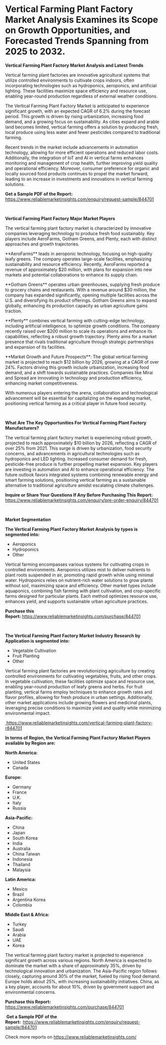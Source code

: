 <p><h1>Vertical Farming Plant Factory Market Analysis Examines its Scope on Growth Opportunities, and Forecasted Trends Spanning from 2025 to 2032.</h1></p><p><strong>Vertical Farming Plant Factory Market Analysis and Latest Trends</strong></p>
<p><p>Vertical farming plant factories are innovative agricultural systems that utilize controlled environments to cultivate crops indoors, often incorporating technologies such as hydroponics, aeroponics, and artificial lighting. These facilities maximize space efficiency and resource use, enabling year-round production regardless of external weather conditions.</p><p>The Vertical Farming Plant Factory Market is anticipated to experience significant growth, with an expected CAGR of 6.2% during the forecast period. This growth is driven by rising urbanization, increasing food demand, and a growing focus on sustainability. As cities expand and arable land becomes limited, vertical farming offers a solution by producing fresh, local produce using less water and fewer pesticides compared to traditional farming.</p><p>Recent trends in the market include advancements in automation technology, allowing for more efficient operations and reduced labor costs. Additionally, the integration of IoT and AI in vertical farms enhances monitoring and management of crop health, further improving yield quality and operational efficiency. Moreover, consumer preference for organic and locally sourced food products continues to propel the market forward, leading to an increase in investments and innovations in vertical farming solutions.</p></p>
<p><strong>Get a Sample PDF of the Report:&nbsp;</strong> <a href="https://www.reliablemarketinsights.com/enquiry/request-sample/844701?utm_campaign=1937&utm_medium=2&utm_source=Github&utm_content=ia&utm_term=30032025&utm_id=vertical-farming-plant-factory">https://www.reliablemarketinsights.com/enquiry/request-sample/844701</a></p>
<p>&nbsp;</p>
<p><strong>Vertical Farming Plant Factory Major Market Players</strong></p>
<p><p>The vertical farming plant factory market is characterized by innovative companies leveraging technology to produce fresh food sustainably. Key players include AeroFarms, Gotham Greens, and Plenty, each with distinct approaches and growth trajectories.</p><p>**AeroFarms** leads in aeroponic technology, focusing on high-quality leafy greens. The company operates large-scale facilities, emphasizing sustainability and resource efficiency. Recently, AeroFarms reported a revenue of approximately $20 million, with plans for expansion into new markets and potential collaborations to enhance its supply chain.</p><p>**Gotham Greens** operates urban greenhouses, supplying fresh produce to grocery chains and restaurants. With a revenue around $30 million, the company has expanded significantly, opening multiple facilities across the U.S. and diversifying its product offerings. Gotham Greens aims to expand globally, enhancing its production capacity as urban agriculture gains traction.</p><p>**Plenty** combines vertical farming with cutting-edge technology, including artificial intelligence, to optimize growth conditions. The company recently raised over $200 million to scale its operations and enhance its capabilities, reflecting a robust growth trajectory. Plenty aims for a market presence that rivals traditional agriculture through strategic partnerships and expansion of its facilities.</p><p>**Market Growth and Future Prospects**: The global vertical farming market is projected to reach $12 billion by 2026, growing at a CAGR of over 24%. Factors driving this growth include urbanization, increasing food demand, and a shift towards sustainable practices. Companies like Mirai and Spread are innovating in technology and production efficiency, enhancing market competitiveness.</p><p>With numerous players entering the arena, collaboration and technological advancement will be essential for capitalizing on the expanding market, positioning vertical farming as a critical player in future food security.</p></p>
<p>&nbsp;</p>
<p><strong>What Are The Key Opportunities For Vertical Farming Plant Factory Manufacturers?</strong></p>
<p><p>The vertical farming plant factory market is experiencing robust growth, projected to reach approximately $10 billion by 2026, reflecting a CAGR of over 25% from 2021. This surge is driven by urbanization, food security concerns, and advancements in agricultural technologies such as hydroponics and LED lighting. Increased consumer demand for fresh, pesticide-free produce is further propelling market expansion. Key players are investing in automation and AI to enhance operational efficiency. The future outlook favors integrated systems combining renewable energy and smart farming solutions, positioning vertical farming as a sustainable alternative to traditional agriculture amidst escalating climate challenges.</p></p>
<p><strong>Inquire or Share Your Questions If Any Before Purchasing This Report:</strong> <a href="https://www.reliablemarketinsights.com/enquiry/pre-order-enquiry/844701?utm_campaign=1937&utm_medium=2&utm_source=Github&utm_content=ia&utm_term=30032025&utm_id=vertical-farming-plant-factory">https://www.reliablemarketinsights.com/enquiry/pre-order-enquiry/844701</a></p>
<p>&nbsp;</p>
<p><strong>Market Segmentation</strong></p>
<p><strong>The Vertical Farming Plant Factory Market Analysis by types is segmented into:</strong></p>
<p><ul><li>Aeroponics</li><li>Hydroponics</li><li>Other</li></ul></p>
<p><p>Vertical farming encompasses various systems for cultivating crops in controlled environments. Aeroponics utilizes mist to deliver nutrients to plant roots suspended in air, promoting rapid growth while using minimal water. Hydroponics relies on nutrient-rich water solutions to grow plants without soil, maximizing space and efficiency. Other market types include aquaponics, combining fish farming with plant cultivation, and crop-specific farms designed for particular plants. Each method optimizes resource use, enhances yield, and supports sustainable urban agriculture practices.</p></p>
<p><strong>Purchase this Report:&nbsp;</strong><a href="https://www.reliablemarketinsights.com/purchase/844701?utm_campaign=1937&utm_medium=2&utm_source=Github&utm_content=ia&utm_term=30032025&utm_id=vertical-farming-plant-factory">https://www.reliablemarketinsights.com/purchase/844701</a></p>
<p>&nbsp;</p>
<p><strong>The Vertical Farming Plant Factory Market Industry Research by Application is segmented into:</strong></p>
<p><ul><li>Vegetable Cultivation</li><li>Fruit Planting</li><li>Other</li></ul></p>
<p><p>Vertical farming plant factories are revolutionizing agriculture by creating controlled environments for cultivating vegetables, fruits, and other crops. In vegetable cultivation, these facilities optimize space and resource use, enabling year-round production of leafy greens and herbs. For fruit planting, vertical farms employ techniques to enhance growth rates and flavor profiles, allowing for fresh produce in urban settings. Additionally, other market applications include growing flowers and medicinal plants, leveraging precise conditions to maximize yield and quality while minimizing environmental impact.</p></p>
<p><a href="https://www.reliablemarketinsights.com/vertical-farming-plant-factory-r844701?utm_campaign=1937&utm_medium=2&utm_source=Github&utm_content=ia&utm_term=30032025&utm_id=vertical-farming-plant-factory">&nbsp;https://www.reliablemarketinsights.com/vertical-farming-plant-factory-r844701</a></p>
<p><strong>In terms of Region, the Vertical Farming Plant Factory Market Players available by Region are:</strong></p>
<p>
    <p> <strong> North America: </strong>
        <ul>
            <li>United States</li>
            <li>Canada</li>
        </ul>
        </p> 
    <p> <strong> Europe: </strong>
        <ul>
            <li>Germany</li>
            <li>France</li>
            <li>U.K.</li>
            <li>Italy</li>
            <li>Russia</li>
        </ul>
        </p> 
    <p> <strong> Asia-Pacific: </strong>
        <ul>
            <li>China</li>
            <li>Japan</li>
            <li>South Korea</li>
            <li>India</li>
            <li>Australia</li>
            <li>China Taiwan</li>
            <li>Indonesia</li>
            <li>Thailand</li>
            <li>Malaysia</li>
        </ul>
        </p> 
    <p> <strong> Latin America: </strong>
        <ul>
            <li>Mexico</li>
            <li>Brazil</li>
            <li>Argentina Korea</li>
            <li>Colombia</li>
        </ul>
        </p> 
    <p> <strong> Middle East & Africa: </strong>
        <ul>
            <li>Turkey</li>
            <li>Saudi</li>
            <li>Arabia</li>
            <li>UAE</li>
            <li>Korea</li>
        </ul>
    </p>
    </p>
<p><p>The vertical farming plant factory market is projected to experience significant growth across various regions. North America is expected to dominate the market with a share of approximately 35%, driven by technological innovation and urbanization. The Asia-Pacific region follows closely, capturing around 30% of the market, fueled by rising food demand. Europe holds about 25%, with increasing sustainability initiatives. China, as a key player, accounts for about 10%, driven by government support and environmental concerns.</p></p>
<p><strong>Purchase this Report: </strong><a href="https://www.reliablemarketinsights.com/purchase/844701?utm_campaign=1937&utm_medium=2&utm_source=Github&utm_content=ia&utm_term=30032025&utm_id=vertical-farming-plant-factory">https://www.reliablemarketinsights.com/purchase/844701</a></p>
<p>&nbsp;<strong>Get a Sample PDF of the Report:&nbsp;&nbsp;</strong><a href="https://www.reliablemarketinsights.com/enquiry/request-sample/844701?utm_campaign=1937&utm_medium=2&utm_source=Github&utm_content=ia&utm_term=30032025&utm_id=vertical-farming-plant-factory">https://www.reliablemarketinsights.com/enquiry/request-sample/844701</a></p>
<p><strong></strong></p>
<p>Check more reports on <a href="https://www.reliablemarketinsights.com/?utm_campaign=1937&utm_medium=2&utm_source=Github&utm_content=ia&utm_term=30032025&utm_id=vertical-farming-plant-factory">https://www.reliablemarketinsights.com/</a></p>